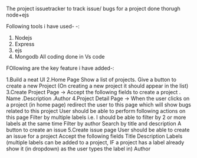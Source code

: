 The project issuetracker to track issue/ bugs for a project done thorugh node+ejs


Following tools i have used- -:
1. Nodejs
2. Express
3. ejs
4. Mongodb
All coding done in Vs code

FOllowing are the key feature i have added-:

1.Build a neat UI
2.Home Page
    Show a list of projects.
     Give a button to create a new Project (On creating a new project it should appear in the list)
3.Create Project Page
    -> Accept the following fields to create a project
       . Name
       .Description
       .Author
4.Project Detail Page
  -> When the user clicks on a project (in home page) redirect the user to this page which will show bugs related to this project
     User should be able to perform following actions on this page
     Filter by multiple labels i.e. I should be able to filter by 2 or more labels at the same time
     Filter by author
    Search by title and description
    A button to create an issue
5.Create issue page
    User should be able to create an issue for a project
     Accept the following fields
       Title
       Description
       Labels (multiple labels can be added to a project, IF a project has a label already show it (in dropdown) as the user types the label in)
       Author
